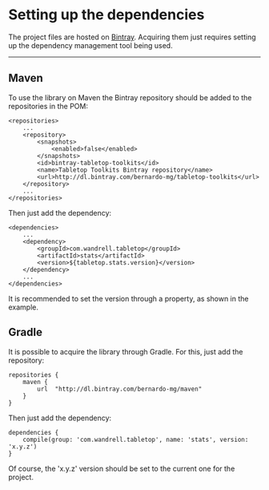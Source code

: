# Setting up the dependencies

The project files are hosted on [Bintray][bintray]. Acquiring them just requires setting up the dependency management tool being used.

---

## Maven

To use the library on Maven the Bintray repository should be added to the repositories in the POM:

```
<repositories>
	...
	<repository>
		<snapshots>
			<enabled>false</enabled>
		</snapshots>
		<id>bintray-tabletop-toolkits</id>
		<name>Tabletop Toolkits Bintray repository</name>
		<url>http://dl.bintray.com/bernardo-mg/tabletop-toolkits</url>
	</repository>
	...
</repositories>
```

Then just add the dependency:
	
```
<dependencies>
	...
	<dependency>
		<groupId>com.wandrell.tabletop</groupId>
		<artifactId>stats</artifactId>
		<version>${tabletop.stats.version}</version>
	</dependency>
	...
</dependencies>
```

It is recommended to set the version through a property, as shown in the example.
	
## Gradle

It is possible to acquire the library through Gradle. For this, just add the repository:
	
```
repositories {
    maven {
        url  "http://dl.bintray.com/bernardo-mg/maven" 
    }
}
```

Then just add the dependency:
	
```
dependencies {
	compile(group: 'com.wandrell.tabletop', name: 'stats', version: 'x.y.z')
}
```

Of course, the 'x.y.z' version should be set to the current one for the project.

[bintray]: https://bintray.com/bernardo-mg/tabletop-toolkits/stats/view}Bintray